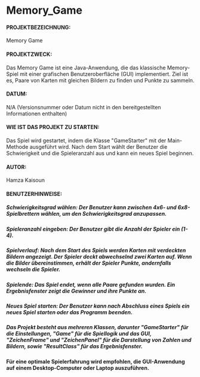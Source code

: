 # Memory_Game

#### PROJEKTBEZEICHNUNG: 
Memory Game

#### PROJEKTZWECK:
Das Memory Game ist eine Java-Anwendung, die das klassische Memory-Spiel mit einer grafischen Benutzeroberfläche (GUI) implementiert. Ziel ist es, Paare von Karten mit gleichen Bildern zu finden und Punkte zu sammeln.

#### DATUM: 
N/A (Versionsnummer oder Datum nicht in den bereitgestellten Informationen enthalten)
#### WIE IST DAS PROJEKT ZU STARTEN: 
Das Spiel wird gestartet, indem die Klasse "GameStarter" mit der Main-Methode ausgeführt wird. Nach dem Start wählt der Benutzer die Schwierigkeit und die Spieleranzahl aus und kann ein neues Spiel beginnen.

#### AUTOR: 
Hamza Kaisoun

#### BENUTZERHINWEISE:

##### Schwierigkeitsgrad wählen: Der Benutzer kann zwischen 4x6- und 6x8-Spielbrettern wählen, um den Schwierigkeitsgrad anzupassen.
##### Spieleranzahl eingeben: Der Benutzer gibt die Anzahl der Spieler ein (1-4).
##### Spielverlauf: Nach dem Start des Spiels werden Karten mit verdeckten Bildern angezeigt. Der Spieler deckt abwechselnd zwei Karten auf. Wenn die Bilder übereinstimmen, erhält der Spieler Punkte, andernfalls wechseln die Spieler.
##### Spielende: Das Spiel endet, wenn alle Paare gefunden wurden. Ein Ergebnisfenster zeigt die Gewinner und ihre Punkte an.
##### Neues Spiel starten: Der Benutzer kann nach Abschluss eines Spiels ein neues Spiel starten oder das Programm beenden.
##### Das Projekt besteht aus mehreren Klassen, darunter "GameStarter" für die Einstellungen, "Game" für die Spiellogik und das GUI, "ZeichenFrame" und "ZeichenPanel" für die Darstellung von Zahlen und Bildern, sowie "ResultClass" für das Ergebnisfenster.

#### Für eine optimale Spielerfahrung wird empfohlen, die GUI-Anwendung auf einem Desktop-Computer oder Laptop auszuführen.
